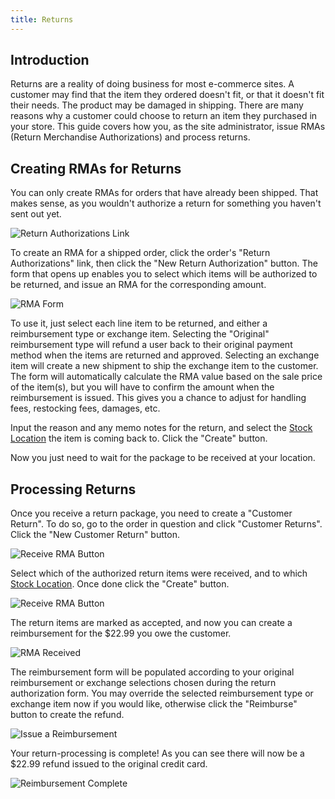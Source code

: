 ```yaml
---
title: Returns
---
```


## Introduction

Returns are a reality of doing business for most e-commerce sites. A customer may find that the item they ordered doesn't fit, or that it doesn't fit their needs. The product may be damaged in shipping. There are many reasons why a customer could choose to return an item they purchased in your store. This guide covers how you, as the site administrator, issue RMAs (Return Merchandise Authorizations) and process returns.

## Creating RMAs for Returns

You can only create RMAs for orders that have already been shipped. That makes sense, as you wouldn't authorize a return for something you haven't sent out yet.

![Return Authorizations Link](/images/user/orders/return_authorizations_link.png)

To create an RMA for a shipped order, click the order's "Return Authorizations" link, then click the "New Return Authorization" button. The form that opens up enables you to select which items will be authorized to be returned, and issue an RMA for the corresponding amount.

![RMA Form](/images/user/orders/rma_form.png)

To use it, just select each line item to be returned, and either a reimbursement type or exchange item. Selecting the "Original" reimbursement type will refund a user back to their original payment method when the items are returned and approved.  Selecting an exchange item will create a new shipment to ship the exchange item to the customer.  The form will automatically calculate the RMA value based on the sale price of the item(s), but you will have to confirm the amount when the reimbursement is issued. This gives you a chance to adjust for handling fees, restocking fees, damages, etc.

Input the reason and any memo notes for the return, and select the [Stock Location](stock_locations) the item is coming back to. Click the "Create" button.

Now you just need to wait for the package to be received at your location.

## Processing Returns

Once you receive a return package, you need to create a "Customer Return". To do so, go to the order in question and click "Customer Returns". Click the "New Customer Return" button.

![Receive RMA Button](/images/user/orders/customer_return_link.png)

Select which of the authorized return items were received, and to which [Stock Location](stock_locations).  Once done click the "Create" button.

![Receive RMA Button](/images/user/orders/customer_return_form.png)

The return items are marked as accepted, and now you can create a reimbursement for the $22.99 you owe the customer.

![RMA Received](/images/user/orders/create_reimbursement_button.png)

The reimbursement form will be populated according to your original reimbursement or exchange selections chosen during the return authorization form.  You may override the selected reimbursement type or exchange item now if you would like, otherwise click the "Reimburse" button to create the refund.

![Issue a Reimbursement](/images/user/orders/reimbursement_form.png)

Your return-processing is complete!  As you can see there will now be a $22.99 refund issued to the original credit card.

![Reimbursement Complete](/images/user/orders/reimbursement_complete.png)
